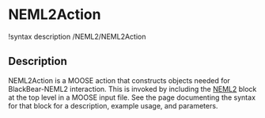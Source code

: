# NEML2Action

!syntax description /NEML2/NEML2Action

## Description

NEML2Action is a MOOSE action that constructs objects needed for BlackBear-NEML2 interaction. This is invoked by including
the [NEML2](syntax/NEML2/index.md) block at the top level in a MOOSE input file. See the page documenting
the syntax for that block for a description, example usage, and parameters.
